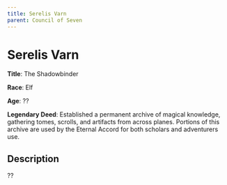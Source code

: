 ```yaml
---
title: Serelis Varn
parent: Council of Seven
---
```


# Serelis Varn

**Title**: The Shadowbinder

**Race**: Elf

**Age**: ??

**Legendary Deed**: Established a permanent archive of magical knowledge, gathering tomes, scrolls, and artifacts from across planes. Portions of this archive are used by the Eternal Accord for both scholars and adventurers use.

## Description

??